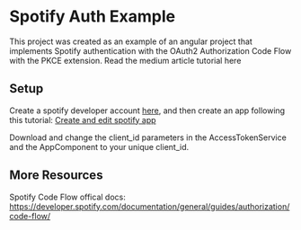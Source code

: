 # Spotify Auth Example

This project was created as an example of an angular project that implements Spotify authentication with the OAuth2 Authorization Code Flow with the PKCE extension. Read the medium article tutorial here

## Setup

Create a spotify developer account [here](https://developer.spotify.com/dashboard/login), and then create an app following this tutorial: [Create and edit spotify app](https://developer.spotify.com/documentation/general/guides/authorization/app-settings/)

Download and change the client_id parameters in the AccessTokenService and the AppComponent to your unique client_id.

## More Resources

Spotify Code Flow offical docs: https://developer.spotify.com/documentation/general/guides/authorization/code-flow/
